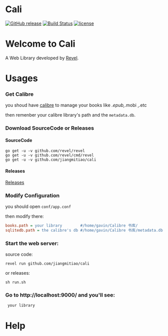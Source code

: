 # Cali

[![GitHub release](https://img.shields.io/github/release/jiangmitiao/cali.svg)](https://github.com/jiangmitiao/cali/releases)
[![Build Status](https://www.travis-ci.org/jiangmitiao/cali.svg?branch=master)](https://www.travis-ci.org/jiangmitiao/cali)
[![license](https://img.shields.io/github/license/jiangmitiao/cali.svg)](LICENSE)

# Welcome to Cali

A Web Library developed by [Revel](http://revel.github.io/).

# Usages

### Get Calibre

you shoud have [calibre](https://calibre-ebook.com/) to manage your books like *.epub,*.mobi ,.etc

then remenber your calibre library's path and the `metadata.db`.


### Download SourceCode or Releases

#### SourceCode

```shell
go get -u -v github.com/revel/revel
go get -u -v github.com/revel/cmd/revel
go get -u -v github.com/jiangmitiao/cali
```
#### Releases

[Releases](https://github.com/jiangmitiao/cali/releases)

### Modify Configuration

you should open `conf/app.conf`

then modify there:
```ini
books.path = your library        #/home/gavin/Calibre 书库/
sqlitedb.path = the calibre's db #/home/gavin/Calibre 书库/metadata.db
``` 

### Start the web server:

source code:
```
revel run github.com/jiangmitiao/cali
```
or releases:
```
sh run.sh
```


### Go to http://localhost:9000/ and you'll see:
```
 your library 
```



# Help


